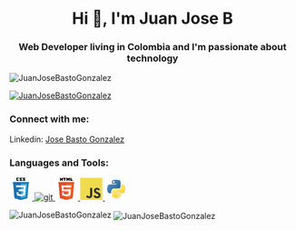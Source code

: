 <h1 align="center">Hi 👋, I'm Juan Jose B</h1>
<h3 align="center">Web Developer living in Colombia and I'm passionate about technology</h3>

<p align="left"> <img src="https://komarev.com/ghpvc/?username=JuanJoseBastoGonzalez&label=Profile%20views&color=0e75b6&style=flat" alt="JuanJoseBastoGonzalez" /> </p>

<p align="left"> <a href="https://github.com/ryo-ma/github-profile-trophy"><img src="https://github-profile-trophy.vercel.app/?username=JuanJoseBastoGonzalez" alt="JuanJoseBastoGonzalez" /></a> </p>

<h3 align="left">Connect with me:</h3>
<p align="left">Linkedin: <a href="https://www.linkedin.com/in/juan-jose-basto-gonzalez-49945023a/">Jose Basto Gonzalez</a>

</p>

<h3 align="left">Languages and Tools:</h3>
<p align="left"> <a href="https://www.w3schools.com/css/" target="_blank" rel="noreferrer"> <img src="https://raw.githubusercontent.com/devicons/devicon/master/icons/css3/css3-original-wordmark.svg" alt="css3" width="40" height="40"/> </a> <a href="https://git-scm.com/" target="_blank" rel="noreferrer"> <img src="https://www.vectorlogo.zone/logos/git-scm/git-scm-icon.svg" alt="git" width="40" height="40"/> </a> <a href="https://www.w3.org/html/" target="_blank" rel="noreferrer"> <img src="https://raw.githubusercontent.com/devicons/devicon/master/icons/html5/html5-original-wordmark.svg" alt="html5" width="40" height="40"/> </a> <a href="https://developer.mozilla.org/en-US/docs/Web/JavaScript" target="_blank" rel="noreferrer"> <img src="https://raw.githubusercontent.com/devicons/devicon/master/icons/javascript/javascript-original.svg" alt="javascript" width="40" height="40"/> </a> <a href="https://www.python.org" target="_blank" rel="noreferrer"> <img src="https://raw.githubusercontent.com/devicons/devicon/master/icons/python/python-original.svg" alt="python" width="40" height="40"/> </a> </p>

<p><img align="left" src="https://github-readme-stats.vercel.app/api/top-langs?username=JuanJoseBastoGonzalez&show_icons=true&locale=en&layout=compact" alt="JuanJoseBastoGonzalez" /></p>

<p>&nbsp;<img align="center" src="https://github-readme-stats.vercel.app/api?username=JuanJoseBastoGonzalez&show_icons=true&locale=en" alt="JuanJoseBastoGonzalez" /></p>

